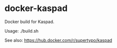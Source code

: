 # docker-kaspad
Docker build for Kaspad.

Usage:
./build.sh <kaspad-version>

See also:
https://hub.docker.com/r/supertypo/kaspad
